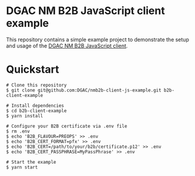 # DGAC NM B2B JavaScript client example

This repository contains a simple example project to demonstrate the setup and usage of the [DGAC NM B2B JavaScript client](https://github.com/DGAC/nmb2b-client-js).


# Quickstart
```shell
# Clone this repository
$ git clone git@github.com:DGAC/nmb2b-client-js-example.git b2b-client-example

# Install dependencies
$ cd b2b-client-example
$ yarn install

# Configure your B2B certificate via .env file
$ rm .env
$ echo 'B2B_FLAVOUR=PREOPS' >> .env
$ echo 'B2B_CERT_FORMAT=pfx' >> .env
$ echo 'B2B_CERT=/path/to/your/b2b/certificate.p12' >> .env
$ echo 'B2B_CERT_PASSPHRASE=MyPassPhrase' >> .env

# Start the example
$ yarn start
```
